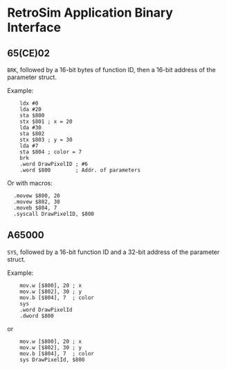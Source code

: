 # RetroSim Application Binary Interface

## 65(CE)02

`BRK`, followed by a 16-bit bytes of function ID, then a 16-bit address of the parameter struct.

Example:

```
    ldx #0  
    lda #20   
    sta $800   
    stx $801 ; x = 20  
    lda #30   
    sta $802   
    stx $803 ; y = 30  
    lda #7
    sta $804 ; color = 7
    brk 
    .word DrawPixelID ; #6   
    .word $800        ; Addr. of parameters
```

Or with macros:

```
  .movew $800, 20
  .movew $802, 30
  .moveb $804, 7
  .syscall DrawPixelID, $800
```

## A65000

`SYS`, followed by a 16-bit function ID and a 32-bit address of the parameter struct.

Example:

```
    mov.w [$800], 20 ; x
    mov.w [$802], 30 ; y
    mov.b [$804], 7  ; color
    sys
    .word DrawPixelId
    .dword $800
```

or

```
    mov.w [$800], 20 ; x
    mov.w [$802], 30 ; y
    mov.b [$804], 7  ; color
    sys DrawPixelId, $800
```
